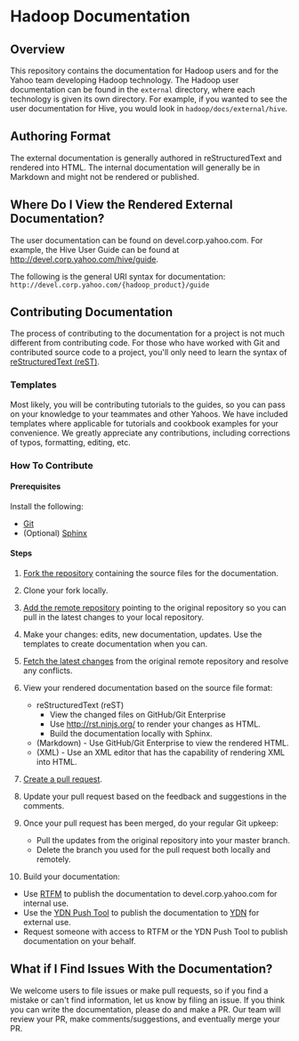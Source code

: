 # Hadoop Documentation

## Overview

This repository contains the documentation for Hadoop users and for the Yahoo team
developing Hadoop technology. The Hadoop user documentation can be found in the
`external` directory, where each technology is given its own directory. For example,
if you wanted to see the user documentation for Hive, you would look in `hadoop/docs/external/hive`.

## Authoring Format

The external documentation is generally authored in reStructuredText and rendered into HTML.
The internal documentation will generally be in Markdown and might not be rendered or published.

## Where Do I View the Rendered External Documentation?

The user documentation can be found on devel.corp.yahoo.com. For example,
the Hive User Guide can be found at http://devel.corp.yahoo.com/hive/guide.

The following is the general URI syntax for documentation: `http://devel.corp.yahoo.com/{hadoop_product}/guide` 

## Contributing Documentation

The process of contributing to the documentation for a project is not much different from contributing code.
For those who have worked with Git and contributed source code to a project, you'll only need to learn
the syntax of [reStructuredText (reST)](http://docutils.sourceforge.net/docs/ref/rst/restructuredtext.html).

### Templates

Most likely, you will be contributing tutorials to the guides, so you can pass on your knowledge to your
teammates and other Yahoos. We have included templates where applicable for tutorials and cookbook examples
for your convenience. We greatly appreciate any contributions, including corrections of typos, formatting,
editing, etc.

### How To Contribute
 
#### Prerequisites

Install the following:

* [Git](http://git-scm.com/book/en/Getting-Started-Installing-Git, "Installing Git")
* (Optional) [Sphinx](http://sphinx-doc.org/latest/install.html, "Sphinx Installation")

#### Steps
 
1. [Fork the repository](https://help.github.com/articles/fork-a-repo, "Forking Git Repository") containing the source files for the documentation. 
1. Clone your fork locally.
1. [Add the remote repository](https://help.github.com/articles/adding-a-remote, "Add a Remote") 
   pointing to the original repository so you can pull in the latest changes to your local repository.
1. Make your changes: edits, new documentation, updates. Use the templates to create documentation when you can.
1. [Fetch the latest changes](https://help.github.com/articles/fetching-a-remote#fetch, "Fetch From a Remote") 
   from the original remote repository and resolve any conflicts.
1. View your rendered documentation based on the source file format:
   * reStructuredText (reST)
     - View the changed files on GitHub/Git Enterprise
     - Use http://rst.ninjs.org/ to render your changes as HTML.
     - Build the documentation locally with Sphinx.
   * (Markdown) - Use GitHub/Git Enterprise to view the rendered HTML.
   * (XML) - Use an XML editor that has the capability of rendering XML into HTML.

1. [Create a pull request](https://help.github.com/articles/creating-a-pull-request, "Create Pull Request"). 
1. Update your pull request based on the feedback and suggestions in the comments.
1. Once your pull request has been merged, do your regular Git upkeep:

   * Pull the updates from the original repository into your master branch.
   * Delete the branch you used for the pull request both locally and remotely.

11. Build your documentation:
   - Use [RTFM](http://rtfm.corp.yahoo.com/rtfm/, "RTFM") to publish the documentation to devel.corp.yahoo.com for
     internal use.
   - Use the [YDN Push Tool](http://pushtool.ydn.corp.bf1.yahoo.com/, "YDN Push Tool") to publish the documentation 
     to [YDN](http://developer.yahoo.com/, "Yahoo! Developer Network") for external use.
   - Request someone with access to RTFM or the YDN Push Tool to publish documentation on your behalf.
 
## What if I Find Issues With the Documentation?

We welcome users to file issues or make pull requests, so if you
find a mistake or can't find information, let us know by filing an issue.
If you think you can write the documentation, please do and make a PR.
Our team will review your PR, make comments/suggestions, and eventually
merge your PR.




